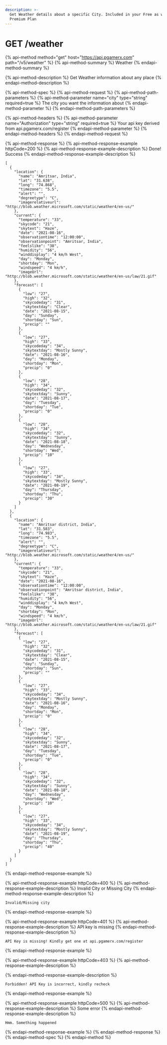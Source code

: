 ```yaml
---
description: >-
  Get Weather details about a specific City. Included in your Free as well as
  Premium Plan
---
```


# GET /weather

{% api-method method="get" host="https://api.pgamerx.com" path="/v5/weather" %}
{% api-method-summary %}
Weather
{% endapi-method-summary %}

{% api-method-description %}
Get Weather information about any place
{% endapi-method-description %}

{% api-method-spec %}
{% api-method-request %}
{% api-method-path-parameters %}
{% api-method-parameter name="city" type="string" required=true %}
The city you want the information about
{% endapi-method-parameter %}
{% endapi-method-path-parameters %}

{% api-method-headers %}
{% api-method-parameter name="Authorization" type="string" required=true %}
Your api key derived from api.pgamerx.com/register
{% endapi-method-parameter %}
{% endapi-method-headers %}
{% endapi-method-request %}

{% api-method-response %}
{% api-method-response-example httpCode=200 %}
{% api-method-response-example-description %}
Done! Success
{% endapi-method-response-example-description %}

```
[
  {
    "location": {
      "name": "Amritsar, India",
      "lat": "31.638",
      "long": "74.868",
      "timezone": "5.5",
      "alert": "",
      "degreetype": "C",
      "imagerelativeurl": "http://blob.weather.microsoft.com/static/weather4/en-us/"
    },
    "current": {
      "temperature": "33",
      "skycode": "21",
      "skytext": "Haze",
      "date": "2021-08-16",
      "observationtime": "12:00:00",
      "observationpoint": "Amritsar, India",
      "feelslike": "38",
      "humidity": "56",
      "winddisplay": "4 km/h West",
      "day": "Monday",
      "shortday": "Mon",
      "windspeed": "4 km/h",
      "imageUrl": "http://blob.weather.microsoft.com/static/weather4/en-us/law/21.gif"
    },
    "forecast": [
      {
        "low": "27",
        "high": "32",
        "skycodeday": "31",
        "skytextday": "Clear",
        "date": "2021-08-15",
        "day": "Sunday",
        "shortday": "Sun",
        "precip": ""
      },
      {
        "low": "27",
        "high": "33",
        "skycodeday": "34",
        "skytextday": "Mostly Sunny",
        "date": "2021-08-16",
        "day": "Monday",
        "shortday": "Mon",
        "precip": "0"
      },
      {
        "low": "28",
        "high": "34",
        "skycodeday": "32",
        "skytextday": "Sunny",
        "date": "2021-08-17",
        "day": "Tuesday",
        "shortday": "Tue",
        "precip": "0"
      },
      {
        "low": "28",
        "high": "34",
        "skycodeday": "32",
        "skytextday": "Sunny",
        "date": "2021-08-18",
        "day": "Wednesday",
        "shortday": "Wed",
        "precip": "10"
      },
      {
        "low": "27",
        "high": "33",
        "skycodeday": "34",
        "skytextday": "Mostly Sunny",
        "date": "2021-08-19",
        "day": "Thursday",
        "shortday": "Thu",
        "precip": "30"
      }
    ]
  },
  {
    "location": {
      "name": "Amritsar district, India",
      "lat": "31.583",
      "long": "74.983",
      "timezone": "5.5",
      "alert": "",
      "degreetype": "C",
      "imagerelativeurl": "http://blob.weather.microsoft.com/static/weather4/en-us/"
    },
    "current": {
      "temperature": "33",
      "skycode": "21",
      "skytext": "Haze",
      "date": "2021-08-16",
      "observationtime": "12:00:00",
      "observationpoint": "Amritsar district, India",
      "feelslike": "38",
      "humidity": "56",
      "winddisplay": "4 km/h West",
      "day": "Monday",
      "shortday": "Mon",
      "windspeed": "4 km/h",
      "imageUrl": "http://blob.weather.microsoft.com/static/weather4/en-us/law/21.gif"
    },
    "forecast": [
      {
        "low": "27",
        "high": "32",
        "skycodeday": "31",
        "skytextday": "Clear",
        "date": "2021-08-15",
        "day": "Sunday",
        "shortday": "Sun",
        "precip": ""
      },
      {
        "low": "27",
        "high": "33",
        "skycodeday": "34",
        "skytextday": "Mostly Sunny",
        "date": "2021-08-16",
        "day": "Monday",
        "shortday": "Mon",
        "precip": "0"
      },
      {
        "low": "28",
        "high": "34",
        "skycodeday": "32",
        "skytextday": "Sunny",
        "date": "2021-08-17",
        "day": "Tuesday",
        "shortday": "Tue",
        "precip": "0"
      },
      {
        "low": "28",
        "high": "34",
        "skycodeday": "32",
        "skytextday": "Sunny",
        "date": "2021-08-18",
        "day": "Wednesday",
        "shortday": "Wed",
        "precip": "10"
      },
      {
        "low": "27",
        "high": "33",
        "skycodeday": "34",
        "skytextday": "Mostly Sunny",
        "date": "2021-08-19",
        "day": "Thursday",
        "shortday": "Thu",
        "precip": "40"
      }
    ]
  }
]
```
{% endapi-method-response-example %}

{% api-method-response-example httpCode=400 %}
{% api-method-response-example-description %}
Invalid City or Missing City
{% endapi-method-response-example-description %}

```
Invalid/Missing city
```
{% endapi-method-response-example %}

{% api-method-response-example httpCode=401 %}
{% api-method-response-example-description %}
API key is missing
{% endapi-method-response-example-description %}

```
API Key is missing! Kindly get one at api.pgamerx.com/register
```
{% endapi-method-response-example %}

{% api-method-response-example httpCode=403 %}
{% api-method-response-example-description %}

{% endapi-method-response-example-description %}

```
Forbidden! API Key is incorrect, kindly recheck
```
{% endapi-method-response-example %}

{% api-method-response-example httpCode=500 %}
{% api-method-response-example-description %}
Some error
{% endapi-method-response-example-description %}

```
Hmm. Something happened
```
{% endapi-method-response-example %}
{% endapi-method-response %}
{% endapi-method-spec %}
{% endapi-method %}

